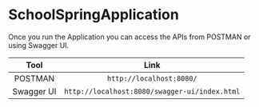 # SchoolSpringApplication

Once you run the Application you can access the APIs from POSTMAN or using Swagger UI.

|    Tool    |                      Link                      |
|:----------:|:----------------------------------------------:|
|  POSTMAN   |            `http://localhost:8080/`            |
| Swagger UI | `http://localhost:8080/swagger-ui/index.html`  |